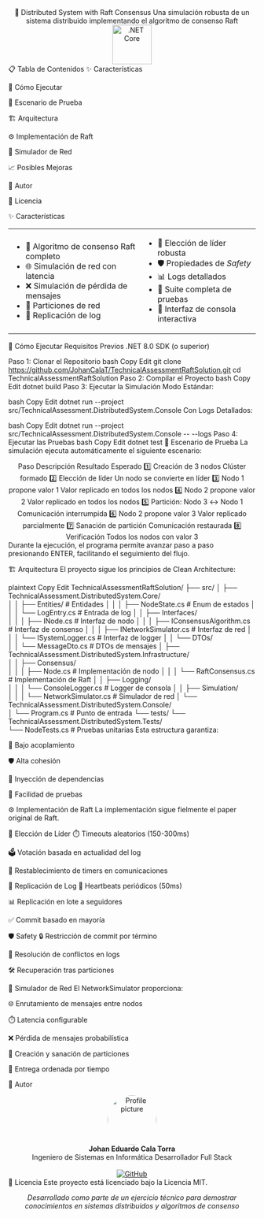 <div align="center">
🔄 Distributed System with Raft Consensus
Una simulación robusta de un sistema distribuido implementando el algoritmo de consenso Raft
<img src="https://user-images.githubusercontent.com/25181517/121405625-8e73b580-c95d-11eb-9377-eb36858dc4b6.png" alt=".NET Core" width="80"/> </div>
📋 Tabla de Contenidos
✨ Características

🚀 Cómo Ejecutar

🧪 Escenario de Prueba

🏗️ Arquitectura

⚙️ Implementación de Raft

🔄 Simulador de Red

📈 Posibles Mejoras

👤 Autor

📜 Licencia

✨ Características
<table> <tr> <td> <ul> <li>🤝 Algoritmo de consenso Raft completo</li> <li>🌐 Simulación de red con latencia</li> <li>❌ Simulación de pérdida de mensajes</li> <li>🧩 Particiones de red</li> <li>🔄 Replicación de log</li> </ul> </td> <td> <ul> <li>👑 Elección de líder robusta</li> <li>🛡️ Propiedades de <em>Safety</em></li> <li>📊 Logs detallados</li> <li>🧪 Suite completa de pruebas</li> <li>📱 Interfaz de consola interactiva</li> </ul> </td> </tr> </table>
🚀 Cómo Ejecutar
Requisitos Previos
 .NET 8.0 SDK (o superior)

Paso 1: Clonar el Repositorio
bash
Copy
Edit
git clone https://github.com/JohanCalaT/TechnicalAssessmentRaftSolution.git
cd TechnicalAssessmentRaftSolution
Paso 2: Compilar el Proyecto
bash
Copy
Edit
dotnet build
Paso 3: Ejecutar la Simulación
Modo Estándar:

bash
Copy
Edit
dotnet run --project src/TechnicalAssessment.DistributedSystem.Console
Con Logs Detallados:

bash
Copy
Edit
dotnet run --project src/TechnicalAssessment.DistributedSystem.Console -- --logs
Paso 4: Ejecutar las Pruebas
bash
Copy
Edit
dotnet test
🧪 Escenario de Prueba
La simulación ejecuta automáticamente el siguiente escenario:

<div align="center">
Paso	Descripción	Resultado Esperado
1️⃣	Creación de 3 nodos	Clúster formado
2️⃣	Elección de líder	Un nodo se convierte en líder
3️⃣	Nodo 1 propone valor 1	Valor replicado en todos los nodos
4️⃣	Nodo 2 propone valor 2	Valor replicado en todos los nodos
5️⃣	Partición: Nodo 3 ↔️ Nodo 1	Comunicación interrumpida
6️⃣	Nodo 2 propone valor 3	Valor replicado parcialmente
7️⃣	Sanación de partición	Comunicación restaurada
8️⃣	Verificación	Todos los nodos con valor 3
</div>
Durante la ejecución, el programa permite avanzar paso a paso presionando ENTER, facilitando el seguimiento del flujo.

🏗️ Arquitectura
El proyecto sigue los principios de Clean Architecture:

plaintext
Copy
Edit
TechnicalAssessmentRaftSolution/
├── src/
│   ├── TechnicalAssessment.DistributedSystem.Core/             
│   │   ├── Entities/                                           # Entidades 
│   │   │   ├── NodeState.cs                                    # Enum de estados
│   │   │   └── LogEntry.cs                                     # Entrada de log
│   │   ├── Interfaces/                                         
│   │   │   ├── INode.cs                                        # Interfaz de nodo
│   │   │   ├── IConsensusAlgorithm.cs                          # Interfaz de consenso
│   │   │   ├── INetworkSimulator.cs                            # Interfaz de red
│   │   │   └── ISystemLogger.cs                                # Interfaz de logger
│   │   └── DTOs/                                               
│   │       └── MessageDto.cs                                   # DTOs de mensajes
│   ├── TechnicalAssessment.DistributedSystem.Infrastructure/   
│   │   ├── Consensus/                                         
│   │   │   ├── Node.cs                                         # Implementación de nodo
│   │   │   └── RaftConsensus.cs                                # Implementación de Raft
│   │   ├── Logging/                                           
│   │   │   └── ConsoleLogger.cs                                # Logger de consola
│   │   ├── Simulation/                                        
│   │   │   └── NetworkSimulator.cs                             # Simulador de red
│   └── TechnicalAssessment.DistributedSystem.Console/         
│       └── Program.cs                                          # Punto de entrada
└── tests/
    └── TechnicalAssessment.DistributedSystem.Tests/           
        └── NodeTests.cs                                        # Pruebas unitarias
Esta estructura garantiza:

🔄 Bajo acoplamiento

🛡️ Alta cohesión

🔌 Inyección de dependencias

🧪 Facilidad de pruebas

⚙️ Implementación de Raft
La implementación sigue fielmente el paper original de Raft.

👑 Elección de Líder
⏱️ Timeouts aleatorios (150-300ms)

🗳️ Votación basada en actualidad del log

🔄 Restablecimiento de timers en comunicaciones

📝 Replicación de Log
💓 Heartbeats periódicos (50ms)

📊 Replicación en lote a seguidores

✅ Commit basado en mayoría

🛡️ Safety
🔒 Restricción de commit por término

🔄 Resolución de conflictos en logs

🛠️ Recuperación tras particiones

🔄 Simulador de Red
El NetworkSimulator proporciona:

🌐 Enrutamiento de mensajes entre nodos

⏱️ Latencia configurable

❌ Pérdida de mensajes probabilística

🧩 Creación y sanación de particiones

📨 Entrega ordenada por tiempo


👤 Autor
<div align="center"> <img src="https://avatars.githubusercontent.com/u/24512708?v=4" width="100px;" alt="Profile picture" style="border-radius: 50%;"/> <br> <strong>Johan Eduardo Cala Torra</strong> <br> Ingeniero de Sistemas en Informática Desarrollador Full Stack <br><br> <a href="https://github.com/JohanCalaT"> <img src="https://img.shields.io/badge/GitHub-181717?style=for-the-badge&logo=github&logoColor=white" alt="GitHub"/> </a> </div>
📜 Licencia
Este proyecto está licenciado bajo la Licencia MIT.

<div align="center"> <p> <em>Desarrollado como parte de un ejercicio técnico para demostrar conocimientos en sistemas distribuidos y algoritmos de consenso</em> </p> </div>